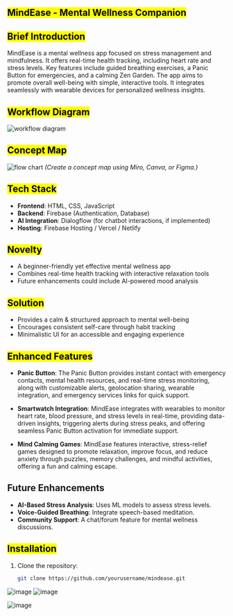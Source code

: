 ## <mark>MindEase - Mental Wellness Companion</mark>

## <mark>Brief Introduction</mark>
MindEase is a mental wellness app focused on stress management and mindfulness. It offers real-time health tracking, including heart rate and stress levels. Key features include guided breathing exercises, a Panic Button for emergencies, and a calming Zen Garden. The app aims to promote overall well-being with simple, interactive tools. It integrates seamlessly with wearable devices for personalized wellness insights.

## <mark>Workflow Diagram</mark>
![workflow diagram](https://github.com/user-attachments/assets/ee75b23e-48b8-4b34-b603-fd39baf3dad4)


## <mark>Concept Map</mark>
![flow chart](https://github.com/user-attachments/assets/7fb9ae9d-c895-4bec-af5a-f518be578db3)
*(Create a concept map using Miro, Canva, or Figma.)*

## <mark>Tech Stack</mark>
- **Frontend**: HTML, CSS, JavaScript
- **Backend**: Firebase (Authentication, Database)
- **AI Integration**: Dialogflow (for chatbot interactions, if implemented)
- **Hosting**: Firebase Hosting / Vercel / Netlify

## <mark>Novelty</mark>
- A beginner-friendly yet effective mental wellness app
- Combines real-time health tracking with interactive relaxation tools
- Future enhancements could include AI-powered mood analysis

## <mark>Solution</mark>
- Provides a calm & structured approach to mental well-being
- Encourages consistent self-care through habit tracking
- Minimalistic UI for an accessible and engaging experience

## <mark>Enhanced Features</mark>
- **Panic Button**: The Panic Button provides instant contact with emergency contacts, mental health resources, and real-time stress monitoring, along with customizable alerts, geolocation sharing, wearable integration, and emergency services links for quick support.
  
- **Smartwatch Integration**: MindEase integrates with wearables to monitor heart rate, blood pressure, and stress levels in real-time, providing data-driven insights, triggering alerts during stress peaks, and offering seamless Panic Button activation for immediate support.
  
- **Mind Calming Games**: MindEase features interactive, stress-relief games designed to promote relaxation, improve focus, and reduce anxiety through puzzles, memory challenges, and mindful activities, offering a fun and calming escape.
## Future Enhancements
- **AI-Based Stress Analysis**: Uses ML models to assess stress levels.
- **Voice-Guided Breathing**: Integrate speech-based meditation.
- **Community Support**: A chat/forum feature for mental wellness discussions.

## <mark>Installation</mark>
1. Clone the repository:
   ```bash
   git clone https://github.com/yourusername/mindease.git

 ![image](https://github.com/user-attachments/assets/e4b6e30a-f7e2-4f9d-b8a9-1278d60100db)
![image](https://github.com/user-attachments/assets/e8b64588-27f4-41aa-b33a-9fc1fe9c7e1d)

![image](https://github.com/user-attachments/assets/3baf4d98-ca6e-4034-9cc0-38c7dd51977f)


